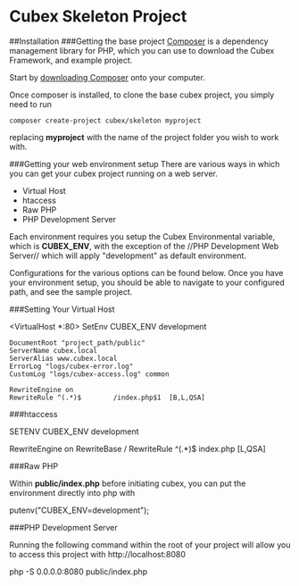 Cubex Skeleton Project
========

##Installation
###Getting the base project
[Composer](http://getcomposer.org/) is a dependency management library for PHP, which you can use to download the Cubex Framework, and example project.

Start by [downloading Composer](http://getcomposer.org/download/) onto your computer.

Once composer is installed, to clone the base cubex project, you simply need to run

    composer create-project cubex/skeleton myproject
replacing **myproject** with the name of the project folder you wish to work with.

###Getting your web environment setup
There are various ways in which you can get your cubex project running on a web server.

- Virtual Host
- htaccess
- Raw PHP
- PHP Development Server

Each environment requires you setup the Cubex Environmental variable, which is **CUBEX_ENV**, with the exception of the //PHP Development Web Server// which will apply "development" as default environment.

Configurations for the various options can be found below.  Once you have your environment setup, you should be able to navigate to your configured path, and see the sample project.

###Setting Your Virtual Host

  <VirtualHost *:80>
    SetEnv CUBEX_ENV development

    DocumentRoot "project_path/public"
    ServerName cubex.local
    ServerAlias www.cubex.local
    ErrorLog "logs/cubex-error.log"
    CustomLog "logs/cubex-access.log" common

    RewriteEngine on
    RewriteRule ^(.*)$        /index.php$1  [B,L,QSA]
  </VirtualHost>

###htaccess

  SETENV CUBEX_ENV development

  RewriteEngine on
  RewriteBase /
  RewriteRule ^(.*)$        index.php  [L,QSA]

###Raw PHP

Within **public/index.php** before initiating cubex, you can put the environment directly into php with

  putenv("CUBEX_ENV=development");

###PHP Development Server

Running the following command within the root of your project will allow you to access this project with http://localhost:8080

  php -S 0.0.0.0:8080 public/index.php
